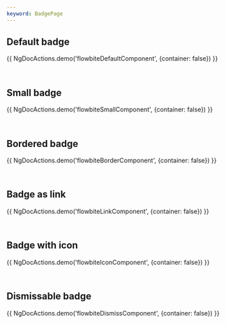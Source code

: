```yaml
---
keyword: BadgePage
---
```


## Default badge

{{ NgDocActions.demo('flowbiteDefaultComponent', {container: false}) }}

```angular-html file="./_default.component.html" group="default" name="html"

```

```angular-ts file="./_default.component.ts" group="default" name="typescript"

```

## Small badge

{{ NgDocActions.demo('flowbiteSmallComponent', {container: false}) }}

```angular-html file="./_small.component.html" group="small" name="html"

```

```angular-ts file="./_small.component.ts" group="small" name="typescript"

```

## Bordered badge

{{ NgDocActions.demo('flowbiteBorderComponent', {container: false}) }}

```angular-html file="./_border.component.html" group="border" name="html"

```

```angular-ts file="./_border.component.ts" group="border" name="typescript"

```

## Badge as link

{{ NgDocActions.demo('flowbiteLinkComponent', {container: false}) }}

```angular-html file="./_link.component.html" group="link" name="html"

```

```angular-ts file="./_link.component.ts" group="link" name="typescript"

```

## Badge with icon

{{ NgDocActions.demo('flowbiteIconComponent', {container: false}) }}

```angular-html file="./_icon.component.html" group="icon" name="html"

```

```angular-ts file="./_icon.component.ts" group="icon" name="typescript"

```

## Dismissable badge

{{ NgDocActions.demo('flowbiteDismissComponent', {container: false}) }}

```angular-html file="./_dismiss.component.html" group="dismiss" name="html"

```

```angular-ts file="./_dismiss.component.ts" group="dismiss" name="typescript"

```
